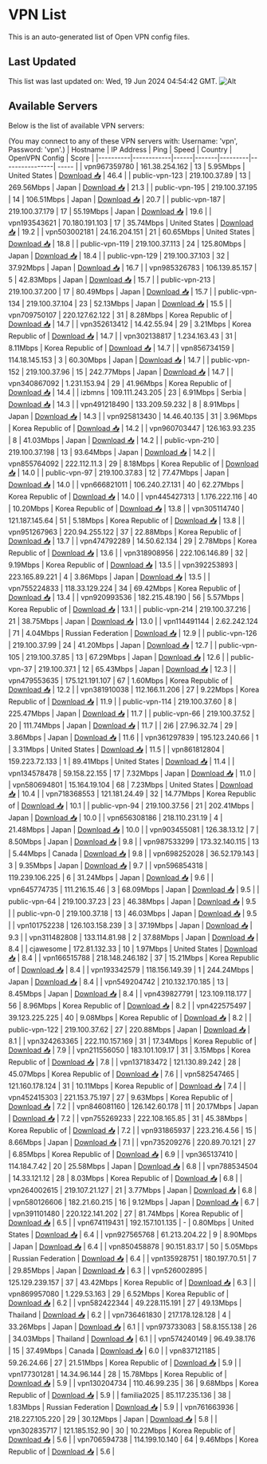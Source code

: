 # VPN List

This is an auto-generated list of Open VPN config files.

## Last Updated

This list was last updated on: Wed, 19 Jun 2024 04:54:42 GMT.
![Alt](https://repobeats.axiom.co/api/embed/186b98318ef1479477931607c1ad7d823f12451f.svg "Repobeats analytics image")

## Available Servers

Below is the list of available VPN servers:

(You may connect to any of these VPN servers with: Username: 'vpn', Password: 'vpn'.)
| Hostname | IP Address | Ping | Speed | Country | OpenVPN Config | Score |
|----------|------------|------|-------|---------|----------------| ----- |
| vpn967359780 | 161.38.254.162 | 13 | 5.95Mbps | United States | [Download 📥](./configs/server_0_US.ovpn) | 46.4 |
| public-vpn-123 | 219.100.37.89 | 13 | 269.56Mbps | Japan | [Download 📥](./configs/server_1_JP.ovpn) | 21.3 |
| public-vpn-195 | 219.100.37.195 | 14 | 106.51Mbps | Japan | [Download 📥](./configs/server_2_JP.ovpn) | 20.7 |
| public-vpn-187 | 219.100.37.179 | 17 | 55.19Mbps | Japan | [Download 📥](./configs/server_3_JP.ovpn) | 19.6 |
| vpn193543621 | 70.180.191.103 | 17 | 35.74Mbps | United States | [Download 📥](./configs/server_4_US.ovpn) | 19.2 |
| vpn503002181 | 24.16.204.151 | 21 | 60.65Mbps | United States | [Download 📥](./configs/server_5_US.ovpn) | 18.8 |
| public-vpn-119 | 219.100.37.113 | 24 | 125.80Mbps | Japan | [Download 📥](./configs/server_6_JP.ovpn) | 18.4 |
| public-vpn-129 | 219.100.37.103 | 32 | 37.92Mbps | Japan | [Download 📥](./configs/server_7_JP.ovpn) | 16.7 |
| vpn985326783 | 106.139.85.157 | 5 | 42.83Mbps | Japan | [Download 📥](./configs/server_8_JP.ovpn) | 15.7 |
| public-vpn-213 | 219.100.37.200 | 17 | 80.49Mbps | Japan | [Download 📥](./configs/server_9_JP.ovpn) | 15.7 |
| public-vpn-134 | 219.100.37.104 | 23 | 52.13Mbps | Japan | [Download 📥](./configs/server_10_JP.ovpn) | 15.5 |
| vpn709750107 | 220.127.62.122 | 31 | 8.28Mbps | Korea Republic of | [Download 📥](./configs/server_11_KR.ovpn) | 14.7 |
| vpn352613412 | 14.42.55.94 | 29 | 3.21Mbps | Korea Republic of | [Download 📥](./configs/server_12_KR.ovpn) | 14.7 |
| vpn302138817 | 1.234.163.43 | 31 | 8.11Mbps | Korea Republic of | [Download 📥](./configs/server_13_KR.ovpn) | 14.7 |
| vpn856734159 | 114.18.145.153 | 3 | 60.30Mbps | Japan | [Download 📥](./configs/server_14_JP.ovpn) | 14.7 |
| public-vpn-152 | 219.100.37.96 | 15 | 242.77Mbps | Japan | [Download 📥](./configs/server_15_JP.ovpn) | 14.7 |
| vpn340867092 | 1.231.153.94 | 29 | 41.96Mbps | Korea Republic of | [Download 📥](./configs/server_16_KR.ovpn) | 14.4 |
| izbmns | 109.111.243.205 | 23 | 6.91Mbps | Serbia | [Download 📥](./configs/server_17_RS.ovpn) | 14.3 |
| vpn491218490 | 133.209.59.232 | 8 | 8.91Mbps | Japan | [Download 📥](./configs/server_18_JP.ovpn) | 14.3 |
| vpn925813430 | 14.46.40.135 | 31 | 3.96Mbps | Korea Republic of | [Download 📥](./configs/server_19_KR.ovpn) | 14.2 |
| vpn960703447 | 126.163.93.235 | 8 | 41.03Mbps | Japan | [Download 📥](./configs/server_20_JP.ovpn) | 14.2 |
| public-vpn-210 | 219.100.37.198 | 13 | 93.64Mbps | Japan | [Download 📥](./configs/server_21_JP.ovpn) | 14.2 |
| vpn855764092 | 222.112.11.3 | 29 | 8.18Mbps | Korea Republic of | [Download 📥](./configs/server_22_KR.ovpn) | 14.0 |
| public-vpn-97 | 219.100.37.83 | 12 | 77.47Mbps | Japan | [Download 📥](./configs/server_23_JP.ovpn) | 14.0 |
| vpn666821011 | 106.240.27.131 | 40 | 62.27Mbps | Korea Republic of | [Download 📥](./configs/server_24_KR.ovpn) | 14.0 |
| vpn445427313 | 1.176.222.116 | 40 | 10.20Mbps | Korea Republic of | [Download 📥](./configs/server_25_KR.ovpn) | 13.8 |
| vpn305114740 | 121.187.145.64 | 51 | 5.18Mbps | Korea Republic of | [Download 📥](./configs/server_26_KR.ovpn) | 13.8 |
| vpn951267963 | 220.94.255.122 | 37 | 22.88Mbps | Korea Republic of | [Download 📥](./configs/server_27_KR.ovpn) | 13.7 |
| vpn474792289 | 14.50.62.134 | 29 | 2.78Mbps | Korea Republic of | [Download 📥](./configs/server_28_KR.ovpn) | 13.6 |
| vpn318908956 | 222.106.146.89 | 32 | 9.19Mbps | Korea Republic of | [Download 📥](./configs/server_29_KR.ovpn) | 13.5 |
| vpn392253893 | 223.165.89.221 | 4 | 3.86Mbps | Japan | [Download 📥](./configs/server_30_JP.ovpn) | 13.5 |
| vpn755224833 | 118.33.129.224 | 34 | 69.42Mbps | Korea Republic of | [Download 📥](./configs/server_31_KR.ovpn) | 13.4 |
| vpn920993536 | 182.215.48.190 | 56 | 5.57Mbps | Korea Republic of | [Download 📥](./configs/server_32_KR.ovpn) | 13.1 |
| public-vpn-214 | 219.100.37.216 | 21 | 38.75Mbps | Japan | [Download 📥](./configs/server_33_JP.ovpn) | 13.0 |
| vpn114491144 | 2.62.242.124 | 71 | 4.04Mbps | Russian Federation | [Download 📥](./configs/server_34_RU.ovpn) | 12.9 |
| public-vpn-126 | 219.100.37.99 | 24 | 41.20Mbps | Japan | [Download 📥](./configs/server_35_JP.ovpn) | 12.7 |
| public-vpn-105 | 219.100.37.85 | 13 | 67.29Mbps | Japan | [Download 📥](./configs/server_36_JP.ovpn) | 12.6 |
| public-vpn-37 | 219.100.37.1 | 12 | 65.43Mbps | Japan | [Download 📥](./configs/server_37_JP.ovpn) | 12.3 |
| vpn479553635 | 175.121.191.107 | 67 | 1.60Mbps | Korea Republic of | [Download 📥](./configs/server_38_KR.ovpn) | 12.2 |
| vpn381910038 | 112.166.11.206 | 27 | 9.22Mbps | Korea Republic of | [Download 📥](./configs/server_39_KR.ovpn) | 11.9 |
| public-vpn-114 | 219.100.37.60 | 8 | 225.47Mbps | Japan | [Download 📥](./configs/server_40_JP.ovpn) | 11.7 |
| public-vpn-66 | 219.100.37.52 | 20 | 111.74Mbps | Japan | [Download 📥](./configs/server_41_JP.ovpn) | 11.7 |
| 2i6 | 27.96.32.74 | 29 | 3.86Mbps | Japan | [Download 📥](./configs/server_42_JP.ovpn) | 11.6 |
| vpn361297839 | 195.123.240.66 | 1 | 3.31Mbps | United States | [Download 📥](./configs/server_43_US.ovpn) | 11.5 |
| vpn861812804 | 159.223.72.133 | 1 | 89.41Mbps | United States | [Download 📥](./configs/server_44_US.ovpn) | 11.4 |
| vpn134578478 | 59.158.22.155 | 17 | 7.32Mbps | Japan | [Download 📥](./configs/server_45_JP.ovpn) | 11.0 |
| vpn580694801 | 15.164.19.104 | 68 | 7.23Mbps | United States | [Download 📥](./configs/server_46_US.ovpn) | 10.4 |
| vpn718368553 | 121.181.24.49 | 32 | 14.77Mbps | Korea Republic of | [Download 📥](./configs/server_47_KR.ovpn) | 10.1 |
| public-vpn-94 | 219.100.37.56 | 21 | 202.41Mbps | Japan | [Download 📥](./configs/server_48_JP.ovpn) | 10.0 |
| vpn656308186 | 218.110.231.19 | 4 | 21.48Mbps | Japan | [Download 📥](./configs/server_49_JP.ovpn) | 10.0 |
| vpn903455081 | 126.38.13.12 | 7 | 8.50Mbps | Japan | [Download 📥](./configs/server_50_JP.ovpn) | 9.8 |
| vpn987533299 | 173.32.140.115 | 13 | 5.44Mbps | Canada | [Download 📥](./configs/server_51_CA.ovpn) | 9.8 |
| vpn698252028 | 36.52.179.143 | 3 | 9.35Mbps | Japan | [Download 📥](./configs/server_52_JP.ovpn) | 9.7 |
| vpn596854318 | 119.239.106.225 | 6 | 31.24Mbps | Japan | [Download 📥](./configs/server_53_JP.ovpn) | 9.6 |
| vpn645774735 | 111.216.15.46 | 3 | 68.09Mbps | Japan | [Download 📥](./configs/server_54_JP.ovpn) | 9.5 |
| public-vpn-64 | 219.100.37.23 | 23 | 46.38Mbps | Japan | [Download 📥](./configs/server_55_JP.ovpn) | 9.5 |
| public-vpn-0 | 219.100.37.18 | 13 | 46.03Mbps | Japan | [Download 📥](./configs/server_56_JP.ovpn) | 9.5 |
| vpn101752238 | 126.103.158.239 | 3 | 37.19Mbps | Japan | [Download 📥](./configs/server_57_JP.ovpn) | 9.3 |
| vpn311482808 | 133.114.81.98 | 2 | 37.88Mbps | Japan | [Download 📥](./configs/server_58_JP.ovpn) | 8.4 |
| cjawesome | 172.81.132.33 | 10 | 1.97Mbps | United States | [Download 📥](./configs/server_59_US.ovpn) | 8.4 |
| vpn166515788 | 218.148.246.182 | 37 | 15.21Mbps | Korea Republic of | [Download 📥](./configs/server_60_KR.ovpn) | 8.4 |
| vpn193342579 | 118.156.149.39 | 1 | 244.24Mbps | Japan | [Download 📥](./configs/server_61_JP.ovpn) | 8.4 |
| vpn549204742 | 210.132.170.185 | 13 | 8.45Mbps | Japan | [Download 📥](./configs/server_62_JP.ovpn) | 8.4 |
| vpn439827791 | 123.109.118.177 | 56 | 8.96Mbps | Korea Republic of | [Download 📥](./configs/server_63_KR.ovpn) | 8.2 |
| vpn422575497 | 39.123.225.225 | 40 | 9.08Mbps | Korea Republic of | [Download 📥](./configs/server_64_KR.ovpn) | 8.2 |
| public-vpn-122 | 219.100.37.62 | 27 | 220.88Mbps | Japan | [Download 📥](./configs/server_65_JP.ovpn) | 8.1 |
| vpn324263365 | 222.110.157.169 | 31 | 17.34Mbps | Korea Republic of | [Download 📥](./configs/server_66_KR.ovpn) | 7.9 |
| vpn211556050 | 183.101.109.17 | 31 | 3.15Mbps | Korea Republic of | [Download 📥](./configs/server_67_KR.ovpn) | 7.8 |
| vpn137183472 | 121.130.89.242 | 28 | 45.07Mbps | Korea Republic of | [Download 📥](./configs/server_68_KR.ovpn) | 7.6 |
| vpn582547465 | 121.160.178.124 | 31 | 10.11Mbps | Korea Republic of | [Download 📥](./configs/server_69_KR.ovpn) | 7.4 |
| vpn452415303 | 221.153.75.197 | 27 | 9.63Mbps | Korea Republic of | [Download 📥](./configs/server_70_KR.ovpn) | 7.2 |
| vpn846081160 | 126.142.60.178 | 11 | 20.17Mbps | Japan | [Download 📥](./configs/server_71_JP.ovpn) | 7.2 |
| vpn755269233 | 222.108.165.85 | 31 | 45.38Mbps | Korea Republic of | [Download 📥](./configs/server_72_KR.ovpn) | 7.2 |
| vpn931865937 | 223.216.4.56 | 15 | 8.66Mbps | Japan | [Download 📥](./configs/server_73_JP.ovpn) | 7.1 |
| vpn735209276 | 220.89.70.121 | 27 | 6.85Mbps | Korea Republic of | [Download 📥](./configs/server_74_KR.ovpn) | 6.9 |
| vpn365137410 | 114.184.7.42 | 20 | 25.58Mbps | Japan | [Download 📥](./configs/server_75_JP.ovpn) | 6.8 |
| vpn788534504 | 14.33.121.12 | 28 | 8.03Mbps | Korea Republic of | [Download 📥](./configs/server_76_KR.ovpn) | 6.8 |
| vpn264002615 | 219.107.21.127 | 21 | 3.77Mbps | Japan | [Download 📥](./configs/server_77_JP.ovpn) | 6.8 |
| vpn580126606 | 182.21.60.215 | 16 | 9.12Mbps | Japan | [Download 📥](./configs/server_78_JP.ovpn) | 6.7 |
| vpn391101480 | 220.122.141.202 | 27 | 81.74Mbps | Korea Republic of | [Download 📥](./configs/server_79_KR.ovpn) | 6.5 |
| vpn674119431 | 192.157.101.135 | - | 0.80Mbps | United States | [Download 📥](./configs/server_80_US.ovpn) | 6.4 |
| vpn927565768 | 61.213.204.22 | 9 | 8.90Mbps | Japan | [Download 📥](./configs/server_81_JP.ovpn) | 6.4 |
| vpn850458878 | 90.151.83.17 | 50 | 5.05Mbps | Russian Federation | [Download 📥](./configs/server_82_RU.ovpn) | 6.4 |
| vpn135928751 | 180.197.70.51 | 7 | 29.85Mbps | Japan | [Download 📥](./configs/server_83_JP.ovpn) | 6.3 |
| vpn526002895 | 125.129.239.157 | 37 | 43.42Mbps | Korea Republic of | [Download 📥](./configs/server_84_KR.ovpn) | 6.3 |
| vpn869957080 | 1.229.53.163 | 29 | 6.52Mbps | Korea Republic of | [Download 📥](./configs/server_85_KR.ovpn) | 6.2 |
| vpn582422344 | 49.228.115.191 | 27 | 49.13Mbps | Thailand | [Download 📥](./configs/server_86_TH.ovpn) | 6.2 |
| vpn736461830 | 217.178.128.128 | 4 | 33.26Mbps | Japan | [Download 📥](./configs/server_87_JP.ovpn) | 6.1 |
| vpn973733083 | 58.8.155.138 | 26 | 34.03Mbps | Thailand | [Download 📥](./configs/server_88_TH.ovpn) | 6.1 |
| vpn574240149 | 96.49.38.176 | 15 | 37.49Mbps | Canada | [Download 📥](./configs/server_89_CA.ovpn) | 6.0 |
| vpn837121185 | 59.26.24.66 | 27 | 21.51Mbps | Korea Republic of | [Download 📥](./configs/server_90_KR.ovpn) | 5.9 |
| vpn177301281 | 14.34.96.144 | 28 | 15.78Mbps | Korea Republic of | [Download 📥](./configs/server_91_KR.ovpn) | 5.9 |
| vpn130204734 | 110.46.99.235 | 36 | 9.68Mbps | Korea Republic of | [Download 📥](./configs/server_92_KR.ovpn) | 5.9 |
| familia2025 | 85.117.235.136 | 38 | 1.83Mbps | Russian Federation | [Download 📥](./configs/server_93_RU.ovpn) | 5.9 |
| vpn761663936 | 218.227.105.220 | 29 | 30.12Mbps | Japan | [Download 📥](./configs/server_94_JP.ovpn) | 5.8 |
| vpn302835717 | 121.185.152.90 | 30 | 10.22Mbps | Korea Republic of | [Download 📥](./configs/server_95_KR.ovpn) | 5.6 |
| vpn706594738 | 114.199.10.140 | 64 | 9.46Mbps | Korea Republic of | [Download 📥](./configs/server_96_KR.ovpn) | 5.6 |
